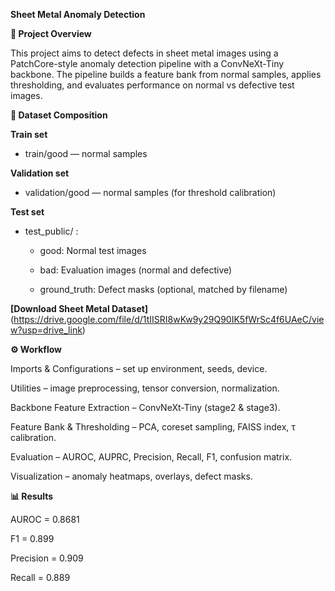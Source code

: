 **Sheet Metal Anomaly Detection**

**📌 Project Overview**

This project aims to detect defects in sheet metal images using a PatchCore-style anomaly detection pipeline with a ConvNeXt-Tiny backbone.
The pipeline builds a feature bank from normal samples, applies thresholding, and evaluates performance on normal vs defective test images.

**📂 Dataset Composition**

**Train set**

- train/good — normal samples

**Validation set**

- validation/good — normal samples (for threshold calibration)

**Test set**
- test_public/ :
    - good: Normal test images
  
    - bad: Evaluation images (normal and defective)
  
    - ground_truth: Defect masks (optional, matched by filename)

**[Download Sheet Metal Dataset]**(https://drive.google.com/file/d/1tIISRI8wKw9y29Q90IK5fWrSc4f6UAeC/view?usp=drive_link)

**⚙️ Workflow**

Imports & Configurations – set up environment, seeds, device.

Utilities – image preprocessing, tensor conversion, normalization.

Backbone Feature Extraction – ConvNeXt-Tiny (stage2 & stage3).

Feature Bank & Thresholding – PCA, coreset sampling, FAISS index, τ calibration.

Evaluation – AUROC, AUPRC, Precision, Recall, F1, confusion matrix.

Visualization – anomaly heatmaps, overlays, defect masks.

**📊 Results**

AUROC = 0.8681

F1 = 0.899

Precision = 0.909

Recall = 0.889
